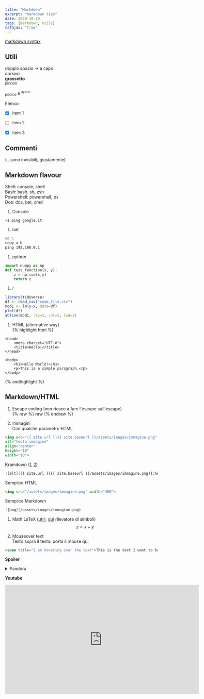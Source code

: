```yaml
---
title: "Markdown"
excerpt: "markdown tips"
date: 2020-10-29
tags: [markdown, utils]
mathjax: "true"
---
```



[markdown syntax](https://daringfireball.net/projects/markdown/syntax/)  

## Utili
doppio spazio → a capo  
*corsivo*  
**grassetto**  
<small>piccolo</small>  

<sub>pedice</sub> e <sup>apice</sup>  

Elenco:  
- [x] item 1
- [ ] item 2
- [x] item 3



## Commenti

[comment]: # (Questo è un commento, non verrà incluso. Necessita di una linea vuota prima del commento)

[comment]: <> (Questo è un commento, non verrà incluso. Necessita di una linea vuota prima del commento. GitHub rifiuta <>)

[//]: # (Questa sintassi funziona come un commento, e non apparirà in alcun output)

<!--- 
Questo è un commento, non sarà incluso
--->

(...sono invisibili, giustamente)


## Markdown flavour
Shell:      console, shell  
Bash:       bash, sh, zsh  
Powershell: powershell, ps  
Dos:        dos, bat, cmd  

1. Console  
```console
~$ ping google.it
```

1. bat  
```bat
cd \
copy a b
ping 192.168.0.1
```

1. python  
```python
import numpy as np
def test_function(x, y):
    z = np.sum(x,y)
    return z
```

1. r  
```r
library(tidyverse)
df <- read_csv("some_file.csv")
mod1 <- lm(y~x, data=df)
plot(df)
abline(mod1, lty=2, col=2, lwd=2)
```

1. HTML (alternative way)  
{% highlight html %}
<!DOCTYPE html>
<html lang="en">

    <head>
        <meta charset="UTF-8">
        <title>Hello!</title>
    </head>

    <body>
        <h1>Hello World!</h1>
        <p>This is a simple paragraph.</p>
    </body>

</html>
{% endhighlight %}



## Markdown/HTML

1. Escape coding (non riesco a fare l'escape sull'escape)  
{% raw %} raw {% endraw %}


1. Immagini  
Con qualche parametro HTML  
```html
<img src="{{ site.url }}{{ site.baseurl }}/assets/images/immagine.png" 
alt="testo immagine"
align="center"
height="10"
width="10">
```
Kramdown ([1](https://stackoverflow.com/questions/39021630/kramdown-how-can-i-set-the-location-of-the-image), [2](https://kramdown.gettalong.org/quickref.html))  
```html
![alt]({{ site.url }}{{ site.baseurl }}/assets/images/immagine.png){:height="10px" width="10px"}
```
Semplice HTML  
```html
<img src="/assets/images/immagine.png" width="400">
```
Semplice Markdown  
```html
![png](/assets/images/immagine.png)
```


1. Math LaTeX ([utili](http://www.phc.pisa.it/~battiston/murripublichtml/latex2/); [qui](https://detexify.kirelabs.org/classify.html) rilevatore di simboli)  
$$z=x+y$$

1. Mouseover text  
Testo sopra il testo: <span title="OHHHHHHHHHHHHHOOOOOOOOOOOOOHHHHHHH!">porta il mouse qui</span>
```html
<span title="I am hovering over the text">This is the text I want to have a mousover</span>
```

**Spoiler**  
<details>
<summary>
Pandora
</summary>
<span style="color: #f2cf4a; font-family: Babas; font-size: 2em;">Dio è morto</span>
</details>  


**Youtube**  
<iframe width="640" height="360" 
src="https://www.youtube-nocookie.com/embed/uVv7c8qOTa0?controls=0&amp;showinfo=0" 
frameborder="0" allowfullscreen></iframe>
<br/>




